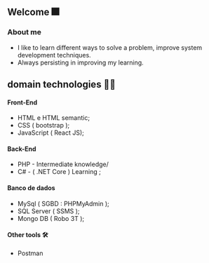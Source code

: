 ## Welcome :fireworks:

### About me

- I like to learn different ways to solve a problem, improve system development techniques.
- Always persisting in improving my learning.

## domain technologies :man_technologist:

#### Front-End  
- HTML e HTML semantic;
- CSS ( bootstrap );
- JavaScript ( React JS);
#### Back-End
- PHP  - Intermediate knowledge/
- C# - ( .NET Core ) Learning ;
#### Banco de dados
- MySql ( SGBD : PHPMyAdmin );
- SQL Server ( SSMS );
- Mongo DB ( Robo 3T );

#### Other tools :hammer_and_wrench:
- Postman 



